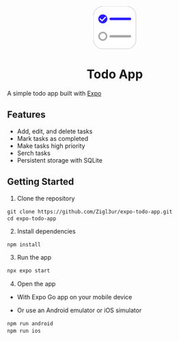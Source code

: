 <div align="center">
<img src="./assets/images/splash-icon.png" alt="Todo App Screenshot" width="100" />
<h1>Todo App</h1>
</div>

A simple todo app built with [Expo](https://expo.dev/)

## Features

- Add, edit, and delete tasks
- Mark tasks as completed
- Make tasks high priority
- Serch tasks
- Persistent storage with SQLite

## Getting Started

1. Clone the repository

```
git clone https://github.com/Zigl3ur/expo-todo-app.git
cd expo-todo-app
```

2. Install dependencies

```bash
npm install
```

3. Run the app

```bash
npx expo start
```

4. Open the app

- With Expo Go app on your mobile device

- Or use an Android emulator or iOS simulator

```bash
npm run android
npm run ios
```

